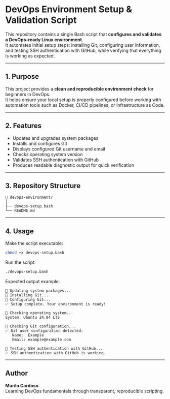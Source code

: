 # DevOps Environment Setup & Validation Script

This repository contains a single Bash script that **configures and validates a DevOps-ready Linux environment**.  
It automates initial setup steps: installing Git, configuring user information, and testing SSH authentication with GitHub, while verifying that everything is working as expected.

---

## 1. Purpose

This project provides a **clean and reproducible environment check** for beginners in DevOps.  
It helps ensure your local setup is properly configured before working with automation tools such as Docker, CI/CD pipelines, or Infrastructure as Code.

---

## 2. Features

- Updates and upgrades system packages  
- Installs and configures Git  
- Displays configured Git username and email  
- Checks operating system version  
- Validates SSH authentication with GitHub  
- Produces readable diagnostic output for quick verification  

---

## 3. Repository Structure

```
📁 devops-environment/
│
├── devops-setup.bash     
└── README.md              
```

---

## 4. Usage

Make the script executable:
```bash
chmod +x devops-setup.bash
```

Run the script:
```bash
./devops-setup.bash
```

Expected output example:
```
🔹 Updating system packages...
🔹 Installing Git...
🔹 Configuring Git...
✅ Setup complete. Your environment is ready!

🔹 Checking operating system...
System: Ubuntu 24.04 LTS

🔹 Checking Git configuration...
✅ Git user configuration detected:
   Name:  Example
   Email: example@example.com

🔹 Testing SSH authentication with GitHub...
✅ SSH authentication with GitHub is working.
```

---

## Author

**Murilo Cardoso**  
Learning DevOps fundamentals through transparent, reproducible scripting.


